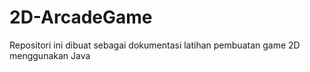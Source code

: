 # 2D-ArcadeGame
Repositori ini dibuat sebagai dokumentasi latihan pembuatan game 2D menggunakan Java
